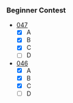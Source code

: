
### Beginner Contest

* [047](http://abc047.contest.atcoder.jp/)
    - [X] A
    - [X] B
    - [X] C
    - [ ] D
    
* [046](http://abc046.contest.atcoder.jp/)
    - [X] A
    - [X] B
    - [X] C
    - [ ] D 